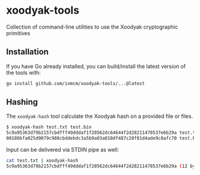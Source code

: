 # xoodyak-tools

Collection of command-line utilities to use the Xoodyak cryptographic primitives

## Installation

If you have Go already installed, you can build/install the latest version of the tools with:
```sh
go install github.com/inmcm/xoodyak-tools/...@latest
```


## Hashing

The `xoodyak-hash` tool calculate the Xoodyak hash on a provided file or files.

```sh
$ xoodyak-hash test.txt test.bin
5c9a95363d79b2157cbdfff49dddaf1f20562dc64644f2d28211478537e6b29a test.txt (12 bytes)
00186bfa025d9079c988cbddebdc3a5b9a03a018df487c28f01d4ade9c8afc70 test.bin (1024 bytes)
```

Input can be delivered via STDIN pipe as well:
```sh
cat test.txt | xoodyak-hash
5c9a95363d79b2157cbdfff49dddaf1f20562dc64644f2d28211478537e6b29a (12 bytes)
```